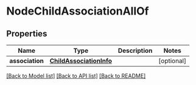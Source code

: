 # NodeChildAssociationAllOf

## Properties
Name | Type | Description | Notes
------------ | ------------- | ------------- | -------------
**association** | [**ChildAssociationInfo**](ChildAssociationInfo.md) |  | [optional] 

[[Back to Model list]](../README.md#documentation-for-models) [[Back to API list]](../README.md#documentation-for-api-endpoints) [[Back to README]](../README.md)


